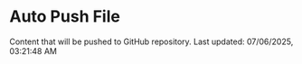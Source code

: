 # Auto Push File

Content that will be pushed to GitHub repository.
Last updated: 07/06/2025, 03:21:48 AM